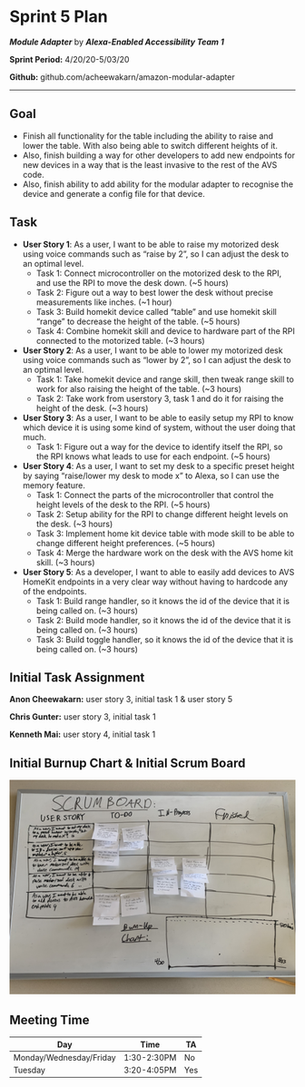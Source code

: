 # Sprint 5 Plan

***Module Adapter*** by  ***Alexa-Enabled Accessibility Team 1***

**Sprint Period:** 4/20/20-5/03/20

**Github:** github.com/acheewakarn/amazon-modular-adapter

---

## Goal

- Finish all functionality for the table including the ability to raise and lower the table. With also being able to switch different heights of it.
- Also, finish building a way for other developers to add new endpoints for new devices in a way that is the least invasive to the rest of the AVS code.
- Also, finish ability to add ability for the modular adapter to recognise the device and generate a config file for that device.

## Task

- **User Story 1**: As a user, I want to be able to raise my motorized desk using voice commands such as “raise by 2”, so I can adjust the desk to an optimal level.
  - Task 1: Connect microcontroller on the motorized desk to the RPI, and use the RPI to move the desk down. (~5 hours)
  - Task 2: Figure out a way to best lower the desk without precise measurements like inches. (~1 hour)
  - Task 3: Build homekit device called “table” and use homekit skill “range” to decrease the height of the table. (~5 hours) 
  - Task 4: Combine homekit skill and device to hardware part of the RPI connected to the motorized table. (~3 hours)
- **User Story 2**: As a user, I want to be able to lower my motorized desk using voice commands such as “lower by 2”, so I can adjust the desk to an optimal level.
  - Task 1: Take homekit device and range skill, then tweak range skill to work for also raising the height of the table. (~3 hours)
  - Task 2: Take work from userstory 3, task 1 and do it for raising the height of the desk. (~3 hours)
- **User Story 3**: As a user, I want to be able to easily setup my RPI to know which device it is using some kind of system, without the user doing that much.
  - Task 1: Figure out a way for the device to identify itself the RPI, so the RPI knows what leads to use for each endpoint. (~5 hours)
- **User Story 4**: As a user, I want to set my desk to a specific preset height by saying “raise/lower my desk to mode x” to Alexa, so I can use the memory feature.
  - Task 1: Connect the parts of the microcontroller that control the height levels of the desk to the RPI. (~5 hours)
  - Task 2: Setup ability for the RPI to change different height levels on the desk. (~3 hours)
  - Task 3: Implement home kit device table with mode skill to be able to change different height preferences. (~5 hours)
  - Task 4: Merge the hardware work on the desk with the AVS home kit skill. (~3 hours)
- **User Story 5**: As a developer, I want to able to easily add devices to AVS HomeKit endpoints in a very clear way without having to hardcode any of the endpoints.
  - Task 1: Build range handler, so it knows the id of the device that it is being called on. (~3 hours)
  - Task 2: Build mode handler, so it knows the id of the device that it is being called on. (~3 hours)
  - Task 3: Build toggle handler, so it knows the id of the device that it is being called on. (~3 hours)

## Initial Task Assignment

**Anon Cheewakarn:** user story 3, initial task 1 & user story 5

**Chris Gunter:** user story 3, initial task 1

**Kenneth Mai:** user story 4, initial task 1

## Initial Burnup Chart & Initial Scrum Board

![alt text](Sprint_5_Initial_SCRUM_And_BurnUp_Chart.jpeg "ScrumBoard and BurnUp Chart")


## Meeting Time

| Day                     | Time        | TA  |
| ----------------------- | ----------- | --- |
| Monday/Wednesday/Friday | 1:30-2:30PM | No  |
| Tuesday                 | 3:20-4:05PM | Yes |

